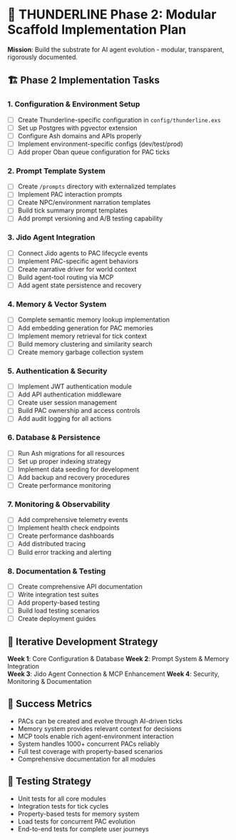 # 🚀 THUNDERLINE Phase 2: Modular Scaffold Implementation Plan

**Mission**: Build the substrate for AI agent evolution - modular, transparent, rigorously documented.

## 🏗️ Phase 2 Implementation Tasks

### 1. Configuration & Environment Setup
- [ ] Create Thunderline-specific configuration in `config/thunderline.exs`
- [ ] Set up Postgres with pgvector extension
- [ ] Configure Ash domains and APIs properly
- [ ] Implement environment-specific configs (dev/test/prod)
- [ ] Add proper Oban queue configuration for PAC ticks

### 2. Prompt Template System
- [ ] Create `/prompts` directory with externalized templates
- [ ] Implement PAC interaction prompts
- [ ] Create NPC/environment narration templates  
- [ ] Build tick summary prompt templates
- [ ] Add prompt versioning and A/B testing capability

### 3. Jido Agent Integration
- [ ] Connect Jido agents to PAC lifecycle events
- [ ] Implement PAC-specific agent behaviors
- [ ] Create narrative driver for world context
- [ ] Build agent-tool routing via MCP
- [ ] Add agent state persistence and recovery

### 4. Memory & Vector System
- [ ] Complete semantic memory lookup implementation
- [ ] Add embedding generation for PAC memories
- [ ] Implement memory retrieval for tick context
- [ ] Build memory clustering and similarity search
- [ ] Create memory garbage collection system

### 5. Authentication & Security
- [ ] Implement JWT authentication module
- [ ] Add API authentication middleware
- [ ] Create user session management
- [ ] Build PAC ownership and access controls
- [ ] Add audit logging for all actions

### 6. Database & Persistence
- [ ] Run Ash migrations for all resources
- [ ] Set up proper indexing strategy
- [ ] Implement data seeding for development
- [ ] Add backup and recovery procedures
- [ ] Create performance monitoring

### 7. Monitoring & Observability
- [ ] Add comprehensive telemetry events
- [ ] Implement health check endpoints
- [ ] Create performance dashboards
- [ ] Add distributed tracing
- [ ] Build error tracking and alerting

### 8. Documentation & Testing
- [ ] Create comprehensive API documentation
- [ ] Write integration test suites
- [ ] Add property-based testing
- [ ] Build load testing scenarios
- [ ] Create deployment guides

## 🔄 Iterative Development Strategy

**Week 1**: Core Configuration & Database
**Week 2**: Prompt System & Memory Integration  
**Week 3**: Jido Agent Connection & MCP Enhancement
**Week 4**: Security, Monitoring & Documentation

## 🎯 Success Metrics

- PACs can be created and evolve through AI-driven ticks
- Memory system provides relevant context for decisions
- MCP tools enable rich agent-environment interaction
- System handles 1000+ concurrent PACs reliably
- Full test coverage with property-based scenarios
- Comprehensive documentation for all modules

## 🧪 Testing Strategy

- Unit tests for all core modules
- Integration tests for tick cycles
- Property-based tests for memory system
- Load tests for concurrent PAC evolution
- End-to-end tests for complete user journeys
